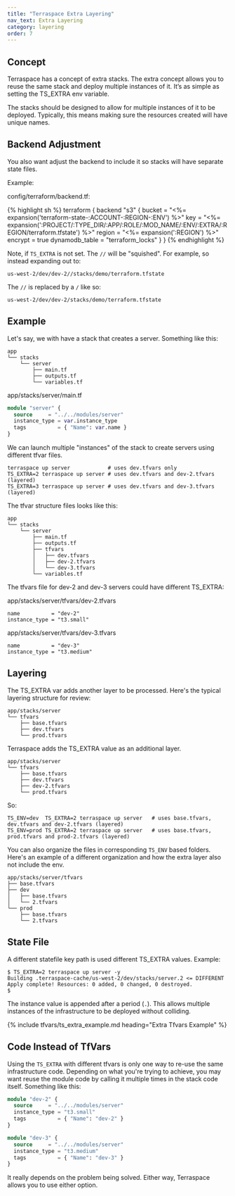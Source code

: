 ```yaml
---
title: "Terraspace Extra Layering"
nav_text: Extra Layering
category: layering
order: 7
---
```


## Concept

Terraspace has a concept of extra stacks. The extra concept allows you to reuse the same stack and deploy multiple instances of it. It’s as simple as setting the TS_EXTRA env variable.

The stacks should be designed to allow for multiple instances of it to be deployed. Typically, this means making sure the resources created will have unique names.

## Backend Adjustment

You also want adjust the backend to include it so stacks will have separate state files.

Example:

config/terraform/backend.tf:

{% highlight sh %}
terraform {
  backend "s3" {
    bucket = "<%= expansion('terraform-state-:ACCOUNT-:REGION-:ENV') %>"
    key = "<%= expansion(':PROJECT/:TYPE_DIR/:APP/:ROLE/:MOD_NAME/:ENV/:EXTRA/:REGION/terraform.tfstate') %>"
    region = "<%= expansion(':REGION') %>"
    encrypt = true
    dynamodb_table = "terraform_locks"
  }
}
{% endhighlight %}

Note, if `TS_EXTRA` is not set. The `//` will be "squished". For example, so instead expanding out to:

    us-west-2/dev/dev-2//stacks/demo/terraform.tfstate

The `//` is replaced by a `/` like so:

    us-west-2/dev/dev-2/stacks/demo/terraform.tfstate

## Example

Let's say, we with have a stack that creates a server. Something like this:

    app
    └── stacks
        └── server
            ├── main.tf
            ├── outputs.tf
            └── variables.tf

app/stacks/server/main.tf

```terraform
module "server" {
  source     = "../../modules/server"
  instance_type = var.instance_type
  tags          = { "Name": var.name }
}
```

We can launch multiple "instances" of the stack to create servers using different tfvar files.

    terraspace up server            # uses dev.tfvars only
    TS_EXTRA=2 terraspace up server # uses dev.tfvars and dev-2.tfvars (layered)
    TS_EXTRA=3 terraspace up server # uses dev.tfvars and dev-3.tfvars (layered)

The tfvar structure files looks like this:

    app
    └── stacks
        └── server
            ├── main.tf
            ├── outputs.tf
            ├── tfvars
            │   ├── dev.tfvars
            │   ├── dev-2.tfvars
            │   └── dev-3.tfvars
            └── variables.tf

The tfvars file for dev-2 and dev-3 servers could have different TS_EXTRA:

app/stacks/server/tfvars/dev-2.tfvars

    name          = "dev-2"
    instance_type = "t3.small"

app/stacks/server/tfvars/dev-3.tfvars

    name          = "dev-3"
    instance_type = "t3.medium"

## Layering

The TS_EXTRA var adds another layer to be processed. Here's the typical layering structure for review:

    app/stacks/server
    └── tfvars
        ├── base.tfvars
        ├── dev.tfvars
        └── prod.tfvars

Terraspace adds the TS_EXTRA value as an additional layer.

    app/stacks/server
    └── tfvars
        ├── base.tfvars
        ├── dev.tfvars
        ├── dev-2.tfvars
        └── prod.tfvars

So:

    TS_ENV=dev  TS_EXTRA=2 terraspace up server   # uses base.tfvars, dev.tfvars and dev-2.tfvars (layered)
    TS_ENV=prod TS_EXTRA=2 terraspace up server   # uses base.tfvars, prod.tfvars and prod-2.tfvars (layered)

You can also organize the files in corresponding `TS_ENV` based folders. Here's an example of a different organization and how the extra layer also not include the env.

    app/stacks/server/tfvars
    ├── base.tfvars
    ├── dev
    │   ├── base.tfvars
    │   └── 2.tfvars
    └── prod
        ├── base.tfvars
        └── 2.tfvars

## State File

A different statefile key path is used different TS_EXTRA values. Example:

    $ TS_EXTRA=2 terraspace up server -y
    Building .terraspace-cache/us-west-2/dev/stacks/server.2 <= DIFFERENT
    Apply complete! Resources: 0 added, 0 changed, 0 destroyed.
    $

The instance value is appended after a period (`.`). This allows multiple instances of the infrastructure to be deployed without colliding.

{% include tfvars/ts_extra_example.md heading="Extra Tfvars Example" %}

## Code Instead of TfVars

Using the `TS_EXTRA` with different tfvars is only one way to re-use the same infrastructure code. Depending on what you're trying to achieve, you may want reuse the module code by calling it multiple times in the stack code itself. Something like this:

```terraform
module "dev-2" {
  source     = "../../modules/server"
  instance_type = "t3.small"
  tags          = { "Name": "dev-2" }
}

module "dev-3" {
  source     = "../../modules/server"
  instance_type = "t3.medium"
  tags          = { "Name": "dev-3" }
}
```

It really depends on the problem being solved. Either way, Terraspace allows you to use either option.
